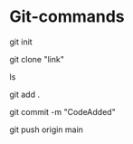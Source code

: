 # Git-commands


git init 

git clone "link"

ls

git add .

git commit -m "CodeAdded"

git push origin main
